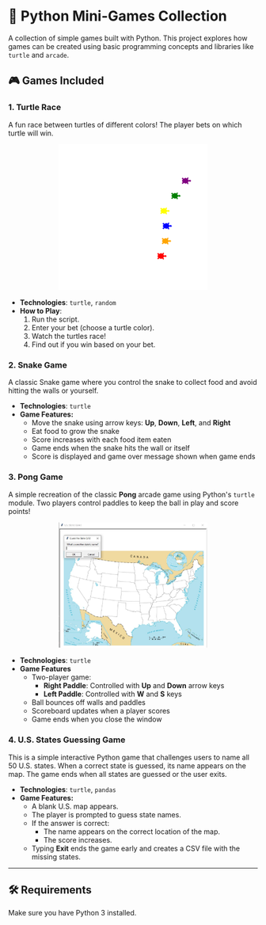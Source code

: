 # 🐍 Python Mini-Games Collection

A collection of simple games built with Python. This project explores how games can be created using basic programming concepts and libraries like `turtle` and `arcade`.

## 🎮 Games Included

### 1. Turtle Race
A fun race between turtles of different colors! The player bets on which turtle will win.

<div style="text-align: center;">
<img src=".\images\turtle_game.png" alt="Turtle Race" width="300"/>
</div>

- **Technologies**: `turtle`, `random`
- **How to Play**:
  1. Run the script.
  2. Enter your bet (choose a turtle color).
  3. Watch the turtles race!
  4. Find out if you win based on your bet.

### 2. Snake Game
A classic Snake game where you control the snake to collect food and avoid hitting the walls or yourself.

- **Technologies**: `turtle`
- **Game Features:**
  -  Move the snake using arrow keys: **Up**, **Down**, **Left**, and **Right**
  - Eat food to grow the snake
  - Score increases with each food item eaten
  - Game ends when the snake hits the wall or itself
  - Score is displayed and game over message shown when game ends

### 3. Pong Game
A simple recreation of the classic **Pong** arcade game using Python's `turtle` module. Two players control paddles to keep the ball in play and score points!

<div style="text-align: center;">
<img src=".\images\us_states_game.jpg" alt="US States Game" width="300"/>
</div>

- **Technologies**: `turtle`
- **Game Features**
  - Two-player game:
    - **Right Paddle**: Controlled with **Up** and **Down** arrow keys
    - **Left Paddle**: Controlled with **W** and **S** keys
  - Ball bounces off walls and paddles
  - Scoreboard updates when a player scores
  - Game ends when you close the window
 
### 4. U.S. States Guessing Game
This is a simple interactive Python game that challenges users to name all 50 U.S. states. When a correct state is guessed, its name appears on the map. The game ends when all states are guessed or the user exits.

- **Technologies**: `turtle`, `pandas`
- **Game Features:**
  - A blank U.S. map appears.
  - The player is prompted to guess state names.
  - If the answer is correct:
    - The name appears on the correct location of the map.
    - The score increases.
  - Typing **Exit** ends the game early and creates a CSV file with the missing states.
---

## 🛠️ Requirements

Make sure you have Python 3 installed.
